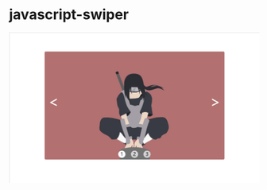 # javascript-swiper

 ![image](https://github.com/jiang-xiong/javascript-swiper/blob/master/images/slide.gif)
